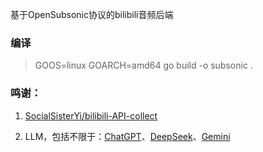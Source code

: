 基于OpenSubsonic协议的bilibili音频后端

### 编译
> GOOS=linux GOARCH=amd64 go build -o subsonic .    

### 鸣谢：

1. [SocialSisterYi/bilibili-API-collect](https://github.com/SocialSisterYi/bilibili-API-collect/blob/master/docs/search/search_response.md#js-repo-pjax-container)

2. LLM，包括不限于：[ChatGPT]()、[DeepSeek]()、[Gemini]()